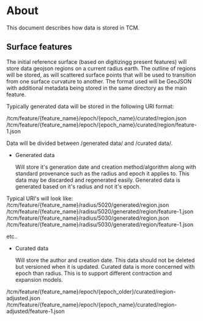 # About

This document describes how data is stored in TCM.

## Surface features

The initial reference surface (based on digitizingg present features) will store
data geojson regions on a current radius earth. The outline of regions will be
stored, as will scattered surface points that will be used to transition from
one surface curvature to another. The format used will be GeoJSON with
additional metadata being stored in the same directory as the main feature.

Typically generated data will be stored in the following URI format:

/tcm/feature/{feature_name}/epoch/{epoch_name}/curated/region.json
/tcm/feature/{feature_name}/epoch/{epoch_name}/curated/region/feature-1.json

Data will be divided between /generated data/ and /curated data/.

- Generated data

  Will store it's generation date and creation method/algorithm along with
  standard provenance such as the radius and epoch it applies to. This data may
  be discarded and regenerated easily. Generated data is generated based on it's
  radius and not it's epoch.

Typical URI's will look like:
/tcm/feature/{feature_name}/radius/5020/generated/region.json
/tcm/feature/{feature_name}/radisu/5020/generated/region/feature-1.json
/tcm/feature/{feature_name}/radius/5030/generated/region.json
/tcm/feature/{feature_name}/radisu/5030/generated/region/feature-1.json

etc..

- Curated data

  Will store the author and creation date. This data should not be deleted but
  versioned when it is updated. Curated data is more concerned with epoch than
  radius. This is to support different contraction and expansion models.

/tcm/feature/{feature_name}/epoch/{epoch_older}/curated/region-adjusted.json
/tcm/feature/{feature_name}/epoch/{epoch_name}/curated/region-adjusted/feature-1.json

